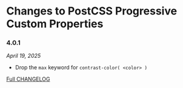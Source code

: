 # Changes to PostCSS Progressive Custom Properties

### 4.0.1

_April 19, 2025_

- Drop the `max` keyword for `contrast-color( <color> )`

[Full CHANGELOG](https://github.com/csstools/postcss-plugins/tree/main/plugins/postcss-progressive-custom-properties/CHANGELOG.md)
